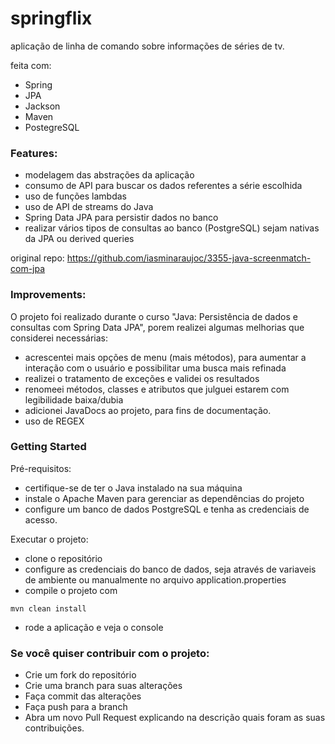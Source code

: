 # springflix
aplicação de linha de comando sobre informações de séries de tv.

feita com:
- Spring 
- JPA
- Jackson
- Maven
- PostegreSQL

### Features:
- modelagem das abstrações da aplicação
- consumo de API para buscar os dados referentes a série escolhida
- uso de funções lambdas
- uso de API de streams do Java
- Spring Data JPA para persistir dados no banco
- realizar vários tipos de consultas ao banco (PostgreSQL) sejam nativas da JPA ou derived queries
  
original repo: https://github.com/iasminaraujoc/3355-java-screenmatch-com-jpa

### Improvements:

O projeto foi realizado durante o curso "Java: Persistência de dados e consultas com Spring Data JPA", porem realizei algumas melhorias que considerei necessárias:

- acrescentei mais opções de menu (mais métodos), para aumentar a interação com o usuário e possibilitar uma busca mais refinada
- realizei o tratamento de exceções e validei os resultados 
- renomeei métodos, classes e atributos que julguei estarem com legibilidade baixa/dubia
- adicionei JavaDocs ao projeto, para fins de documentação.
- uso de REGEX 

### Getting Started

Pré-requisitos:
- certifique-se de ter o Java instalado na sua máquina
- instale o Apache Maven para gerenciar as dependências do projeto
- configure um banco de dados PostgreSQL e tenha as credenciais de acesso.

Executar o projeto:
- clone o repositório
- configure as credenciais do banco de dados, seja através de variaveis de ambiente ou manualmente no arquivo application.properties
- compile o projeto com
```
mvn clean install
```
- rode a aplicação e veja o console

### Se você quiser contribuir com o projeto:
- Crie um fork do repositório
- Crie uma branch para suas alterações 
- Faça commit das alterações 
- Faça push para a branch
- Abra um novo Pull Request explicando na descrição quais foram as suas contribuições.


